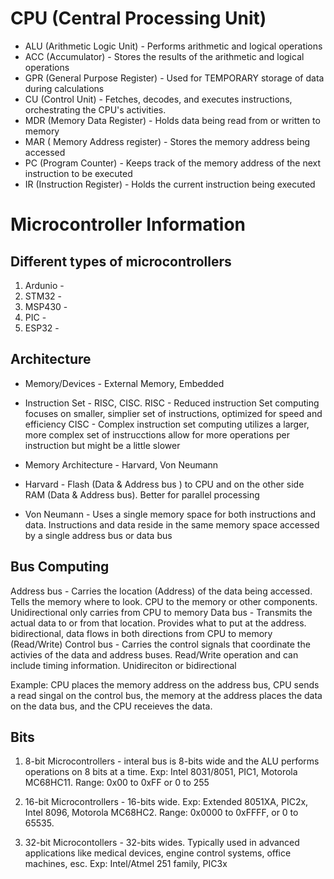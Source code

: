 # CPU (Central Processing Unit)
- ALU (Arithmetic Logic Unit) - Performs arithmetic and logical operations
- ACC (Accumulator) - Stores the results of the arithmetic and logical operations
- GPR (General Purpose Register) - Used for TEMPORARY storage of data during calculations
- CU (Control Unit) - Fetches, decodes, and executes instructions, orchestrating the CPU's activities.
- MDR (Memory Data Register) - Holds data being read from or written to memory
- MAR ( Memory Address register) - Stores the memory address being accessed
- PC (Program Counter) - Keeps track of the memory address of the next instruction to be executed
- IR (Instruction Register) - Holds the current instruction being executed

# Microcontroller Information

## Different types of microcontrollers
1. Ardunio -
2. STM32 - 
3. MSP430 - 
4. PIC - 
5. ESP32 - 

## Architecture
- Memory/Devices - External Memory, Embedded

- Instruction Set - RISC, CISC. 
RISC - Reduced instruction Set computing focuses on smaller, simplier set of instructions, optimized for speed and efficiency
CISC - Complex instruction set computing utilizes a larger, more complex set of instrucctions allow for more operations per instruction but might be a little slower

- Memory Architecture - Harvard, Von Neumann

- Harvard - Flash (Data & Address bus ) to CPU and on the other side RAM (Data & Address bus). Better for parallel processing 
- Von Neumann - Uses a single memory space for both instructions and data. Instructions and data reside in the same memory space accessed by a single address bus or data bus

## Bus Computing
Address bus - Carries the location (Address) of the data being accessed. Tells the memory where to look. CPU to the memory or other components. Unidirectional only carries from CPU to memory
Data bus - Transmits the actual data to or from that location. Provides what to put at the address. bidirectional, data flows in both directions from CPU to memory (Read/Write)
Control bus - Carries the control signals that coordinate the activies of the data and address buses. Read/Write operation and can include timing information. Unidireciton or bidirectional

Example: CPU places the memory address on the address bus, CPU sends a read singal on the control bus, the memory at the address places the data on the data bus, and the CPU receieves the data.

## Bits
1. 8-bit Microcontrollers - interal bus is 8-bits wide and the ALU performs operations on 8 bits at a time. Exp: Intel 8031/8051, PIC1, Motorola MC68HC11. Range: 0x00 to 0xFF or 0 to 255

2. 16-bit Microcontrollers - 16-bits wide. Exp: Extended 8051XA, PIC2x, Intel 8096, Motorola MC68HC2. Range: 0x0000 to 0xFFFF, or 0 to 65535. 

3. 32-bit Microcontollers - 32-bits wides. Typically used in advanced applications like medical devices, engine control systems, office machines, esc. Exp: Intel/Atmel 251 family, PIC3x